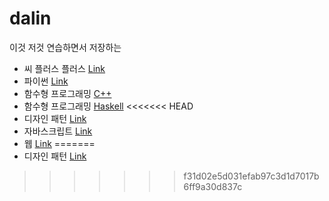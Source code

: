 # dalin

이것 저것 연습하면서 저장하는 

* 씨 플러스 플러스 [Link](https://github.com/neguri/dalin/tree/master/cpp_study/template)  
* 파이썬 [Link](https://github.com/neguri/dalin/tree/master/python_study)
* 함수형 프로그래밍 [C++](https://github.com/neguri/dalin/tree/master/functional/cpp)
* 함수형 프로그래밍 [Haskell](https://github.com/neguri/dalin/tree/master/functional/haskell)
<<<<<<< HEAD
* 디자인 패턴 [Link](https://github.com/neguri/dalin/tree/master/design_pattern/strategy/java)
* 자바스크립트 [Link](https://github.com/neguri/dalin/tree/master/js_study)
* 웹 [Link](https://github.com/neguri/dalin/tree/master/web_study)
=======
* 디자인 패턴 [Link](https://github.com/neguri/dalin/tree/master/design_pattern)
>>>>>>> f31d02e5d031efab97c3d1d7017b6ff9a30d837c
